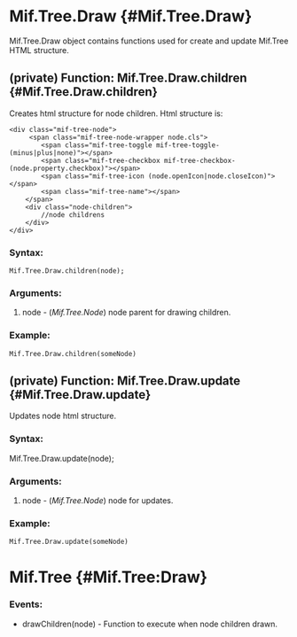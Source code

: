 Mif.Tree.Draw {#Mif.Tree.Draw}
======================

Mif.Tree.Draw object contains functions used for create and update Mif.Tree HTML structure.


(private) Function: Mif.Tree.Draw.children {#Mif.Tree.Draw.children}
---------------------

Creates html structure for node children.
Html structure is:

	<div class="mif-tree-node">
		 <span class="mif-tree-node-wrapper node.cls">
			<span class="mif-tree-toggle mif-tree-toggle-(minus|plus|none)"></span>
			<span class="mif-tree-checkbox mif-tree-checkbox-(node.property.checkbox)"></span>
			<span class="mif-tree-icon (node.openIcon|node.closeIcon)"></span>          
			<span class="mif-tree-name"></span>
		</span>
		<div class="node-children">
			//node childrens
		</div>
	</div>
	
### Syntax:

	Mif.Tree.Draw.children(node);

### Arguments:

1. node - (*Mif.Tree.Node*) node parent for drawing children.



### Example:

	Mif.Tree.Draw.children(someNode)

(private) Function: Mif.Tree.Draw.update {#Mif.Tree.Draw.update}
----------------------------------------------------------------

Updates node html structure.

### Syntax:

Mif.Tree.Draw.update(node);

### Arguments:

1. node - (*Mif.Tree.Node*) node for updates.

### Example:

	Mif.Tree.Draw.update(someNode)
	
	
Mif.Tree {#Mif.Tree:Draw}
=========================

### Events:

* drawChildren(node)  - Function to execute when node children drawn.